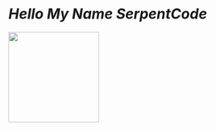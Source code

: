 <h1><i>Hello My Name SerpentCode<i></h1> 
<img height="180em" src="https://github-readme-stats.vercel.app/api?username=psychofate&show_icons=true&hide_border=true&&count_private=true&include_all_commits=true" />
